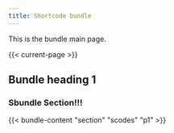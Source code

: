 ```yaml
---
title: Shortcode bundle
---
```


This is the bundle main page.

{{< current-page >}}


## Bundle heading 1

### Sbundle Section!!!

{{< bundle-content "section" "scodes" "p1" >}}
